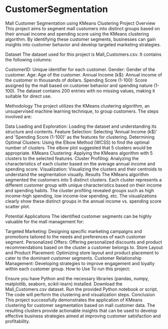 # CustomerSegmentation

Mall Customer Segmentation using KMeans Clustering
Project Overview
This project aims to segment mall customers into distinct groups based on their annual income and spending score using the KMeans clustering algorithm. By identifying these customer segments, businesses can gain insights into customer behavior and develop targeted marketing strategies.

Dataset
The dataset used for this project is Mall_Customers.csv. It contains the following columns:

CustomerID: Unique identifier for each customer.
Gender: Gender of the customer.
Age: Age of the customer.
Annual Income (k$): Annual income of the customer in thousands of dollars.
Spending Score (1-100): Score assigned by the mall based on customer behavior and spending nature (1-100).
The dataset contains 200 entries with no missing values, making it suitable for direct use.

Methodology
The project utilizes the KMeans clustering algorithm, an unsupervised machine learning technique, to group customers. The steps involved are:

Data Loading and Exploration: Loading the dataset and understanding its structure and contents.
Feature Selection: Selecting 'Annual Income (k$)' and 'Spending Score (1-100)' as the features for clustering.
Determining Optimal Clusters: Using the Elbow Method (WCSS) to find the optimal number of clusters. The elbow plot suggested that 5 clusters would be appropriate.
KMeans Clustering: Applying the KMeans algorithm with 5 clusters to the selected features.
Cluster Profiling: Analyzing the characteristics of each cluster based on the average annual income and spending score.
Visualization: Visualizing the clusters and their centroids to understand the segmentation visually.
Results
The KMeans algorithm segmented the customers into 5 distinct clusters. Each cluster represents a different customer group with unique characteristics based on their income and spending habits. The cluster profiling revealed groups such as high income-high spending, low income-low spending, etc. The visualizations clearly show these distinct groups in the annual income vs. spending score scatter plot.

Potential Applications
The identified customer segments can be highly valuable for the mall management for:

Targeted Marketing: Designing specific marketing campaigns and promotions tailored to the needs and preferences of each customer segment.
Personalized Offers: Offering personalized discounts and product recommendations based on the cluster a customer belongs to.
Store Layout and Product Placement: Optimizing store layout and product placement to cater to the dominant customer segments.
Customer Relationship Management: Developing strategies to improve engagement and loyalty within each customer group.
How to Use
To run this project:

Ensure you have Python and the necessary libraries (pandas, numpy, matplotlib, seaborn, scikit-learn) installed.
Download the Mall_Customers.csv dataset.
Run the provided Python notebook or script. The code will perform the clustering and visualization steps.
Conclusion
This project successfully demonstrates the application of KMeans clustering for customer segmentation based on mall customer data. The resulting clusters provide actionable insights that can be used to develop effective business strategies aimed at improving customer satisfaction and profitability.
